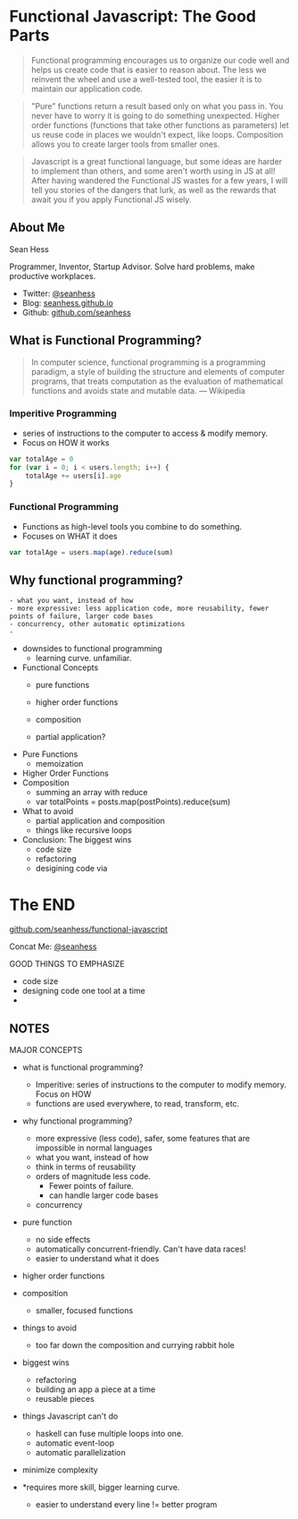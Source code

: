 Functional Javascript: The Good Parts
=====================================

> Functional programming encourages us to organize our code well and helps us create code that is easier to reason about. The less we reinvent the wheel and use a well-tested tool, the easier it is to maintain our application code. 

> "Pure" functions return a result based only on what you pass in. You never have to worry it is going to do something unexpected. Higher order functions (functions that take other functions as parameters) let us reuse code in places we wouldn't expect, like loops. Composition allows you to create larger tools from smaller ones. 

> Javascript is a great functional language, but some ideas are harder to implement than others, and some aren't worth using in JS at all! After having wandered the Functional JS wastes for a few years, I will tell you stories of the dangers that lurk, as well as the rewards that await you if you apply Functional JS wisely.

About Me
--------
Sean Hess

Programmer, Inventor, Startup Advisor. Solve hard problems, make productive workplaces. 

- Twitter: [@seanhess][@seanhess]
- Blog: [seanhess.github.io](http://seanhess.github.io)
- Github: [github.com/seanhess](http://github.com/seanhess/)


What is Functional Programming?
-------------------------------

> In computer science, functional programming is a programming paradigm, a style of building the structure and elements of computer programs, that treats computation as the evaluation of mathematical functions and avoids state and mutable data.
— Wikipedia

### Imperitive Programming
- series of instructions to the computer to access & modify memory. 
- Focus on HOW it works

```js
var totalAge = 0
for (var i = 0; i < users.length; i++) {
    totalAge += users[i].age
}
```

### Functional Programming
- Functions as high-level tools you combine to do something. 
- Focuses on WHAT it does

```javascript
var totalAge = users.map(age).reduce(sum)
```

Why functional programming?
---------------------------
    - what you want, instead of how
    - more expressive: less application code, more reusability, fewer points of failure, larger code bases
    - concurrency, other automatic optimizations
    - 
- downsides to functional programming
    - learning curve. unfamiliar.
- Functional Concepts
    - pure functions
    - higher order functions
    - composition

    - partial application?
- Pure Functions
    - memoization
- Higher Order Functions
- Composition
    - summing an array with reduce
    - var totalPoints = posts.map(postPoints).reduce(sum)
- What to avoid
    - partial application and composition
    - things like recursive loops
- Conclusion: The biggest wins
    - code size
    - refactoring
    - desigining code via 


The END
==========

[github.com/seanhess/functional-javascript][talk]

Concat Me: [@seanhess][@seanhess]






GOOD THINGS TO EMPHASIZE
- code size
- designing code one tool at a time
- 




NOTES
------

MAJOR CONCEPTS
- what is functional programming?
    - Imperitive: series of instructions to the computer to modify memory. Focus on HOW
    - functions are used everywhere, to read, transform, etc. 
- why functional programming?
    - more expressive (less code), safer, some features that are impossible in normal languages
    - what you want, instead of how
    - think in terms of reusability
    - orders of magnitude less code. 
        - Fewer points of failure.
        - can handle larger code bases
    - concurrency
- pure function
    - no side effects
    - automatically concurrent-friendly. Can't have data races!
    - easier to understand what it does
- higher order functions
- composition
    - smaller, focused functions
- things to avoid
    - too far down the composition and currying rabbit hole
- biggest wins
    - refactoring
    - building an app a piece at a time
    - reusable pieces

- things Javascript can't do
    - haskell can fuse multiple loops into one.
    - automatic event-loop
    - automatic parallelization

- minimize complexity

- *requires more skill, bigger learning curve.  
    - easier to understand every line != better program



[talk]: http://github.com/seanhess/functional-javascript
[@seanhess]: http://twitter.com/seanhess
